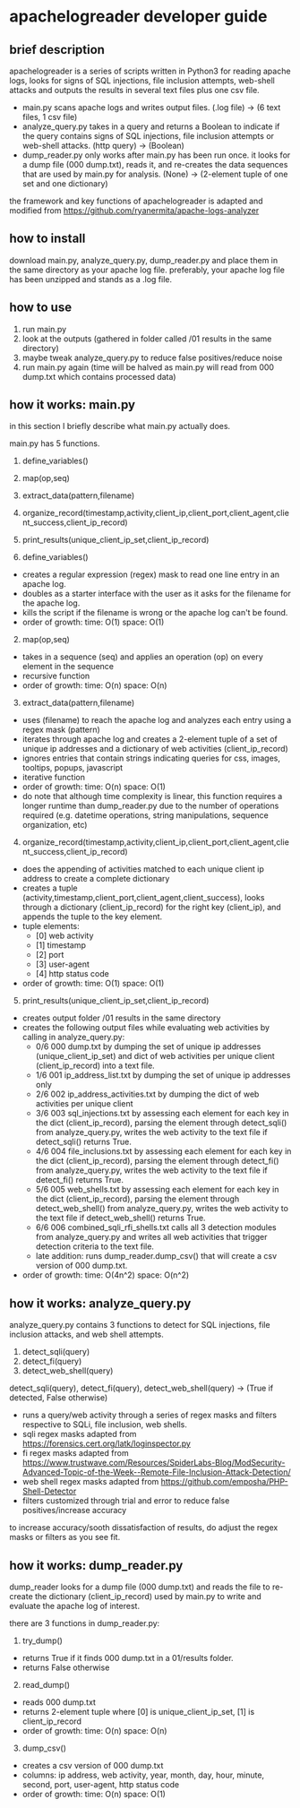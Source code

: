 apachelogreader developer guide
===============================

brief description
-----------------
apachelogreader is a series of scripts written in Python3 for reading apache logs, looks for signs of SQL injections, file inclusion attempts, web-shell attacks and outputs the results in several text files plus one csv file.

- main.py scans apache logs and writes output files. (.log file) -> (6 text files, 1 csv file)
- analyze_query.py takes in a query and returns a Boolean to indicate if the query contains signs of SQL injections, file inclusion attempts or web-shell attacks. (http query) -> (Boolean)
- dump_reader.py only works after main.py has been run once. it looks for a dump file (000 dump.txt), reads it, and re-creates the data sequences that are used by main.py for analysis. (None) -> (2-element tuple of one set and one dictionary)

the framework and key functions of apachelogreader is adapted and modified from https://github.com/ryanermita/apache-logs-analyzer

how to install
--------------
download main.py, analyze_query.py, dump_reader.py and place them in the same directory as your apache log file.
preferably, your apache log file has been unzipped and stands as a .log file.

how to use
----------
1. run main.py
2. look at the outputs (gathered in folder called /01 results in the same directory)
3. maybe tweak analyze_query.py to reduce false positives/reduce noise
4. run main.py again (time will be halved as main.py will read from 000 dump.txt which contains processed data)

how it works: main.py
--------------------------------------
in this section I briefly describe what main.py actually does.

main.py has 5 functions.
1. define_variables()
2. map(op,seq)
3. extract_data(pattern,filename)
4. organize_record(timestamp,activity,client_ip,client_port,client_agent,client_success,client_ip_record)
5. print_results(unique_client_ip_set,client_ip_record)

1. define_variables()
  - creates a regular expression (regex) mask to read one line entry in an apache log. 
  - doubles as a starter interface with the user as it asks for the filename for the apache log.
  - kills the script if the filename is wrong or the apache log can't be found.
  - order of growth: time: O(1) space: O(1)

2. map(op,seq)
  - takes in a sequence (seq) and applies an operation (op) on every element in the sequence
  - recursive function
  - order of growth: time: O(n) space: O(n)

3. extract_data(pattern,filename)
  - uses (filename) to reach the apache log and analyzes each entry using a regex mask (pattern)
  - iterates through apache log and creates a 2-element tuple of a set of unique ip addresses and a dictionary of web activities (client_ip_record)
  - ignores entries that contain strings indicating queries for css, images, tooltips, popups, javascript
  - iterative function
  - order of growth: time: O(n) space: O(1)
  - do note that although time complexity is linear, this function requires a longer runtime than dump_reader.py due to the number of operations required (e.g. datetime operations, string manipulations, sequence organization, etc)
  
4. organize_record(timestamp,activity,client_ip,client_port,client_agent,client_success,client_ip_record)
  - does the appending of activities matched to each unique client ip address to create a complete dictionary
  - creates a tuple (activity,timestamp,client_port,client_agent,client_success), looks through a dictionary (client_ip_record) for the right key (client_ip), and appends the tuple to the key element.
  - tuple elements:
      - [0] web activity
      - [1] timestamp
      - [2] port
      - [3] user-agent
      - [4] http status code
  - order of growth: time: O(1) space: O(1)
  
5. print_results(unique_client_ip_set,client_ip_record)
  - creates output folder /01 results in the same directory
  - creates the following output files while evaluating web activities by calling in analyze_query.py:
    - 0/6 000 dump.txt by dumping the set of unique ip addresses (unique_client_ip_set) and dict of web activities per unique client (client_ip_record) into a text file.
    - 1/6 001 ip_address_list.txt by dumping the set of unique ip addresses only
    - 2/6 002 ip_address_activities.txt by dumping the dict of web activities per unique client
    - 3/6 003 sql_injections.txt by assessing each element for each key in the dict (client_ip_record), parsing the element through detect_sqli() from analyze_query.py, writes the web activity to the text file if detect_sqli() returns True.
    - 4/6 004 file_inclusions.txt by assessing each element for each key in the dict (client_ip_record), parsing the element through detect_fi() from analyze_query.py, writes the web activity to the text file if detect_fi() returns True.
    - 5/6 005 web_shells.txt by assessing each element for each key in the dict (client_ip_record), parsing the element through detect_web_shell() from analyze_query.py, writes the web activity to the text file if detect_web_shell() returns True.
    - 6/6 006 combined_sqli_rfi_shells.txt calls all 3 detection modules from analyze_query.py and writes all web activities that trigger detection criteria to the text file.
    - late addition: runs dump_reader.dump_csv() that will create a csv version of 000 dump.txt.
  - order of growth: time: O(4n^2) space: O(n^2)

how it works: analyze_query.py
------------------------------
analyze_query.py contains 3 functions to detect for SQL injections, file inclusion attacks, and web shell attempts.
1. detect_sqli(query)
2. detect_fi(query)
3. detect_web_shell(query)

detect_sqli(query), detect_fi(query), detect_web_shell(query) -> (True if detected, False otherwise)
  - runs a query/web activity through a series of regex masks and filters respective to SQLi, file inclusion, web shells.
  - sqli regex masks adapted from https://forensics.cert.org/latk/loginspector.py
  - fi regex masks adapted from https://www.trustwave.com/Resources/SpiderLabs-Blog/ModSecurity-Advanced-Topic-of-the-Week--Remote-File-Inclusion-Attack-Detection/
  - web shell regex masks adapted from https://github.com/emposha/PHP-Shell-Detector 
  - filters customized through trial and error to reduce false positives/increase accuracy
  
to increase accuracy/sooth dissatisfaction of results, do adjust the regex masks or filters as you see fit.

how it works: dump_reader.py
----------------------------
dump_reader looks for a dump file (000 dump.txt) and reads the file to re-create the dictionary (client_ip_record) used by main.py to write and evaluate the apache log of interest.

there are 3 functions in dump_reader.py:

1. try_dump()
  - returns True if it finds 000 dump.txt in a 01/results folder.
  - returns False otherwise
  
2. read_dump()
  - reads 000 dump.txt
  - returns 2-element tuple where [0] is unique_client_ip_set, [1] is client_ip_record
  - order of growth: time: O(n) space: O(n)
  
3. dump_csv()
  - creates a csv version of 000 dump.txt
  - columns: ip address, web activity, year, month, day, hour, minute, second, port, user-agent, http status code
  - order of growth: time: O(n) space: O(1)
